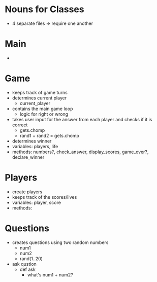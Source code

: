 # Nouns for Classes

  - 4 separate files => require one another

# Main
  
  - 

# Game
  - keeps track of game turns
  - determines current player
    - current_player
  - contains the main game loop
    - logic for right or wrong
  - takes user input for the answer from each player and checks if it is correct
    - gets.chomp
    - rand1 + rand2 = gets.chomp
  - determines winner
  - variables: players, life
  - methods: numbers?, check_answer, display_scores, game_over?, declare_winner

# Players
  - create players
  - keeps track of the scores/lives
  - variables: player, score
  - methods: 

# Questions
  - creates questions using two random numbers
    - num1
    - num2
    - rand(1..20)
  - ask qustion
    - def ask
      - what's num1 + num2?